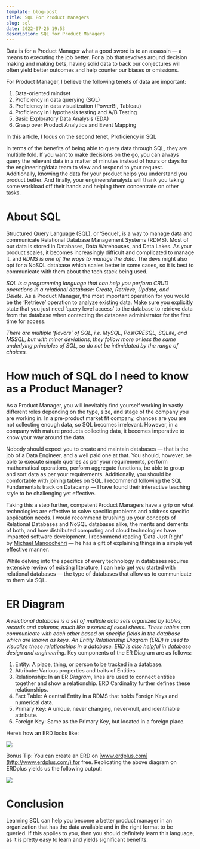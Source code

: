 ```yaml
---
template: blog-post
title: SQL For Product Managers
slug: sql
date: 2022-07-26 19:53
description: SQL for Product Managers
---
```

<!--StartFragment-->

Data is for a Product Manager what a good sword is to an assassin — a means to executing the job better. For a job that revolves around decision making and making bets, having solid data to back our conjectures will often yield better outcomes and help counter our biases or omissions.

For Product Manager, I believe the following tenets of data are important:

1. Data-oriented mindset
2. Proficiency in data querying (SQL)
3. Proficiency in data visualization (PowerBI, Tableau)
4. Proficiency in Hypothesis testing and A/B Testing
5. Basic Exploratory Data Analysis (EDA)
6. Grasp over Product Analytics and Event Mapping

In this article, I focus on the second tenet, Proficiency in SQL

In terms of the benefits of being able to query data through SQL, they are multiple fold. If you want to make decisions on the go, you can always query the relevant data in a matter of minutes instead of hours or days for the engineering/data team to view and respond to your request. Additionally, knowing the data for your product helps you understand you product better. And finally, your engineers/analysts will thank you taking some workload off their hands and helping them concentrate on other tasks.

# About SQL

Structured Query Language (SQL), or ‘Sequel’, is a way to manage data and communicate Relational Database Management Systems (RDMS). Most of our data is stored in Databases, Data Warehouses, and Data Lakes. As your product scales, it becomes increasingly difficult and complicated to manage it, and *RDMS is one of the ways to manage the data*. The devs might also opt for a NoSQL database which scales better in some cases, so it is best to communicate with them about the tech stack being used.

*SQL is a programming language that can help you perform CRUD operations in a relational database: Create, Retrieve, Update, and Delete.* As a Product Manager, the most important operation for you would be the ‘Retrieve’ operation to analyze existing data. Make sure you explicitly state that you just need ‘query level access’ to the database to retrieve data from the database when contacting the database administrator for the first time for access.

*There are multiple ‘flavors’ of SQL, i.e. MySQL, PostGRESQL, SQLite, and MSSQL, but with minor deviations, they follow more or less the same underlying principles of SQL, so do not be intimidated by the range of choices.*

# How much of SQL do I need to know as a Product Manager?

As a Product Manager, you will inevitably find yourself working in vastly different roles depending on the type, size, and stage of the company you are working in. In a pre-product market fit company, chances are you are not collecting enough data, so SQL becomes irrelevant. However, in a company with mature products collecting data, it becomes imperative to know your way around the data.

Nobody should expect you to create and maintain databases — that is the job of a Data Engineer, and a well paid one at that. You should, however, be able to execute simple queries as per your requirements, perform mathematical operations, perform aggregate functions, be able to group and sort data as per your requirements. Additionally, you should be comfortable with joining tables on SQL. I recommend following the SQL Fundamentals track on Datacamp — I have found their interactive teaching style to be challenging yet effective.

Taking this a step further, competent Product Managers have a grip on what technologies are effective to solve specific problems and address specific application needs. I would recommend brushing up your concepts of Relational Databases and NoSQL databases alike, the merits and demerits of both, and how distributed computing and cloud technologies have impacted software development. I recommend reading ‘Data Just Right’ by [Michael Manoochehri](https://medium.com/u/160463203ada?source=post_page-----dedbbb599216--------------------------------) — he has a gift of explaining things in a simple yet effective manner.

While delving into the specifics of every technology in databases requires extensive review of existing literature, I can help get you started with relational databases — the type of databases that allow us to communicate to them via SQL.

# ER Diagram

*A relational database is a set of multiple data sets organized by tables, records and columns, much like a series of excel sheets.* *These tables can communicate with each other based on specific fields in the database which are known as keys. An Entity Relationship Diagram (ERD) is used to visualize these relationships in a database. ERD is also helpful in database design and engineering.* Key components of the ER Diagram are as follows:

1. Entity: A place, thing, or person to be tracked in a database.
2. Attribute: Various properties and traits of Entities.
3. Relationship: In an ER *Diagram*, lines are used to connect entities together and show a relationship. ERD Cardinality further defines these relationships.
4. Fact Table: A central Entity in a RDMS that holds Foreign Keys and numerical data.
5. Primary Key: A unique, never changing, never-null, and identifiable attribute.
6. Foreign Key: Same as the Primary Key, but located in a foreign place.

Here’s how an ERD looks like:

![](https://miro.medium.com/max/700/1*YmfVwQmW0Lc__gZMVxR58A.png)

Bonus Tip: You can create an ERD on [www.erdplus.com](http://www.erdplus.com/) for free. Replicating the above diagram on ERDplus yields us the following output:

![](https://miro.medium.com/max/700/1*kU-IyNRJrldRt9kySVVktQ.png)

# Conclusion

Learning SQL can help you become a better product manager in an organization that has the data available and in the right format to be queried. If this applies to you, then you should definitely learn this language, as it is pretty easy to learn and yields significant benefits.

<!--EndFragment-->